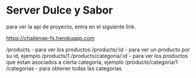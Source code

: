 # Server Dulce y Sabor

para ver la api de proyecto, entra en el siguiente link.

https://challenge-fs.herokuapp.com

/products - para ver los productos
/products/:id - para ver un producto por su id, ejemplo /products/1
/products/categoria/:id - para ver los productos que estan asociados a cierta categoria, ejemplo /products/categoria/1
/categorias - para obtener todas las categorias
